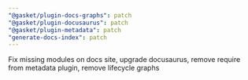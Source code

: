 ```yaml
---
"@gasket/plugin-docs-graphs": patch
"@gasket/plugin-docusaurus": patch
"@gasket/plugin-metadata": patch
"generate-docs-index": patch
---
```


Fix missing modules on docs site, upgrade docusaurus, remove require from metadata plugin, remove lifecycle graphs
